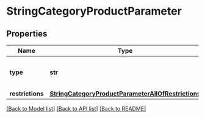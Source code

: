 # StringCategoryProductParameter

## Properties
Name | Type | Description | Notes
------------ | ------------- | ------------- | -------------
**type** | **str** |  | [optional] [default to 'string']
**restrictions** | [**StringCategoryProductParameterAllOfRestrictions**](StringCategoryProductParameterAllOfRestrictions.md) |  | [optional] 

[[Back to Model list]](../README.md#documentation-for-models) [[Back to API list]](../README.md#documentation-for-api-endpoints) [[Back to README]](../README.md)


